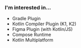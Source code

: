### I'm interested in...

- Gradle Plugin
- Kotlin Compiler Plugin (K1, K2)
- Figma Plugin (with Kotlin/JS)
- Compose Runtime
- Kotlin Multiplatform
